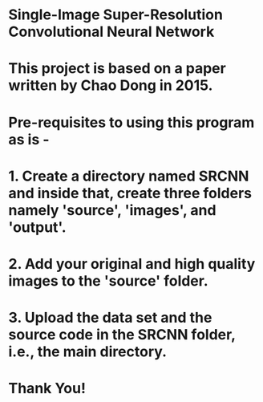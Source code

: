 # Single-Image Super-Resolution Convolutional Neural Network
#
# This project is based on a paper written by Chao Dong in 2015.
#
# Pre-requisites to using this program as is -
#   1. Create a directory named SRCNN and inside that, create three folders namely 'source', 'images', and 'output'.
#   2. Add your original and high quality images to the 'source' folder.
#   3. Upload the data set and the source code in the SRCNN folder, i.e., the main directory.
#
# Thank You!
